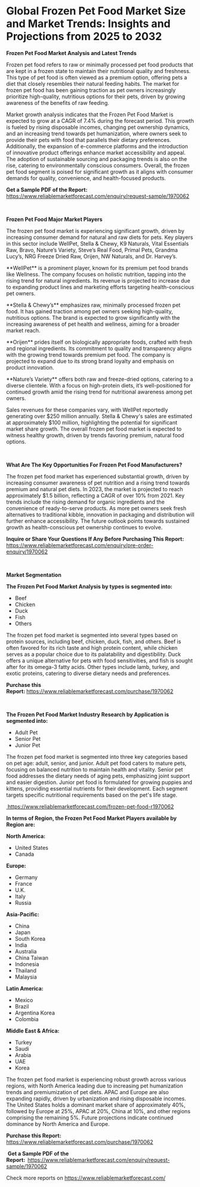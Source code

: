 <p><h1>Global Frozen Pet Food Market Size and Market Trends: Insights and Projections from 2025 to 2032</h1></p><p><strong>Frozen Pet Food Market Analysis and Latest Trends</strong></p>
<p><p>Frozen pet food refers to raw or minimally processed pet food products that are kept in a frozen state to maintain their nutritional quality and freshness. This type of pet food is often viewed as a premium option, offering pets a diet that closely resembles their natural feeding habits. The market for frozen pet food has been gaining traction as pet owners increasingly prioritize high-quality, nutritious options for their pets, driven by growing awareness of the benefits of raw feeding.</p><p>Market growth analysis indicates that the Frozen Pet Food Market is expected to grow at a CAGR of 7.4% during the forecast period. This growth is fueled by rising disposable incomes, changing pet ownership dynamics, and an increasing trend towards pet humanization, where owners seek to provide their pets with food that parallels their dietary preferences. Additionally, the expansion of e-commerce platforms and the introduction of innovative product offerings enhance market accessibility and appeal. The adoption of sustainable sourcing and packaging trends is also on the rise, catering to environmentally conscious consumers. Overall, the frozen pet food segment is poised for significant growth as it aligns with consumer demands for quality, convenience, and health-focused products.</p></p>
<p><strong>Get a Sample PDF of the Report:&nbsp;</strong> <a href="https://www.reliablemarketforecast.com/enquiry/request-sample/1970062?utm_campaign=2190&utm_medium=2&utm_source=Github&utm_content=ia&utm_term=06022025&utm_id=frozen-pet-food">https://www.reliablemarketforecast.com/enquiry/request-sample/1970062</a></p>
<p>&nbsp;</p>
<p><strong>Frozen Pet Food Major Market Players</strong></p>
<p><p>The frozen pet food market is experiencing significant growth, driven by increasing consumer demand for natural and raw diets for pets. Key players in this sector include WellPet, Stella & Chewy, K9 Naturals, Vital Essentials Raw, Bravo, Nature’s Variety, Steve’s Real Food, Primal Pets, Grandma Lucy’s, NRG Freeze Dried Raw, Orijen, NW Naturals, and Dr. Harvey’s.</p><p>**WellPet** is a prominent player, known for its premium pet food brands like Wellness. The company focuses on holistic nutrition, tapping into the rising trend for natural ingredients. Its revenue is projected to increase due to expanding product lines and marketing efforts targeting health-conscious pet owners.</p><p>**Stella & Chewy’s** emphasizes raw, minimally processed frozen pet food. It has gained traction among pet owners seeking high-quality, nutritious options. The brand is expected to grow significantly with the increasing awareness of pet health and wellness, aiming for a broader market reach.</p><p>**Orijen** prides itself on biologically appropriate foods, crafted with fresh and regional ingredients. Its commitment to quality and transparency aligns with the growing trend towards premium pet food. The company is projected to expand due to its strong brand loyalty and emphasis on product innovation.</p><p>**Nature’s Variety** offers both raw and freeze-dried options, catering to a diverse clientele. With a focus on high-protein diets, it’s well-positioned for continued growth amid the rising trend for nutritional awareness among pet owners.</p><p>Sales revenues for these companies vary, with WellPet reportedly generating over $250 million annually. Stella & Chewy's sales are estimated at approximately $100 million, highlighting the potential for significant market share growth. The overall frozen pet food market is expected to witness healthy growth, driven by trends favoring premium, natural food options.</p></p>
<p>&nbsp;</p>
<p><strong>What Are The Key Opportunities For Frozen Pet Food Manufacturers?</strong></p>
<p><p>The frozen pet food market has experienced substantial growth, driven by increasing consumer awareness of pet nutrition and a rising trend towards premium and natural pet diets. In 2023, the market is projected to reach approximately $1.5 billion, reflecting a CAGR of over 10% from 2021. Key trends include the rising demand for organic ingredients and the convenience of ready-to-serve products. As more pet owners seek fresh alternatives to traditional kibble, innovation in packaging and distribution will further enhance accessibility. The future outlook points towards sustained growth as health-conscious pet ownership continues to evolve.</p></p>
<p><strong>Inquire or Share Your Questions If Any Before Purchasing This Report:</strong> <a href="https://www.reliablemarketforecast.com/enquiry/pre-order-enquiry/1970062?utm_campaign=2190&utm_medium=2&utm_source=Github&utm_content=ia&utm_term=06022025&utm_id=frozen-pet-food">https://www.reliablemarketforecast.com/enquiry/pre-order-enquiry/1970062</a></p>
<p>&nbsp;</p>
<p><strong>Market Segmentation</strong></p>
<p><strong>The Frozen Pet Food Market Analysis by types is segmented into:</strong></p>
<p><ul><li>Beef</li><li>Chicken</li><li>Duck</li><li>Fish</li><li>Others</li></ul></p>
<p><p>The frozen pet food market is segmented into several types based on protein sources, including beef, chicken, duck, fish, and others. Beef is often favored for its rich taste and high protein content, while chicken serves as a popular choice due to its palatability and digestibility. Duck offers a unique alternative for pets with food sensitivities, and fish is sought after for its omega-3 fatty acids. Other types include lamb, turkey, and exotic proteins, catering to diverse dietary needs and preferences.</p></p>
<p><strong>Purchase this Report:&nbsp;</strong><a href="https://www.reliablemarketforecast.com/purchase/1970062?utm_campaign=2190&utm_medium=2&utm_source=Github&utm_content=ia&utm_term=06022025&utm_id=frozen-pet-food">https://www.reliablemarketforecast.com/purchase/1970062</a></p>
<p>&nbsp;</p>
<p><strong>The Frozen Pet Food Market Industry Research by Application is segmented into:</strong></p>
<p><ul><li>Adult Pet</li><li>Senior Pet</li><li>Junior Pet</li></ul></p>
<p><p>The frozen pet food market is segmented into three key categories based on pet age: adult, senior, and junior. Adult pet food caters to mature pets, focusing on balanced nutrition to maintain health and vitality. Senior pet food addresses the dietary needs of aging pets, emphasizing joint support and easier digestion. Junior pet food is formulated for growing puppies and kittens, providing essential nutrients for their development. Each segment targets specific nutritional requirements based on the pet's life stage.</p></p>
<p><a href="https://www.reliablemarketforecast.com/frozen-pet-food-r1970062?utm_campaign=2190&utm_medium=2&utm_source=Github&utm_content=ia&utm_term=06022025&utm_id=frozen-pet-food">&nbsp;https://www.reliablemarketforecast.com/frozen-pet-food-r1970062</a></p>
<p><strong>In terms of Region, the Frozen Pet Food Market Players available by Region are:</strong></p>
<p>
    <p> <strong> North America: </strong>
        <ul>
            <li>United States</li>
            <li>Canada</li>
        </ul>
        </p> 
    <p> <strong> Europe: </strong>
        <ul>
            <li>Germany</li>
            <li>France</li>
            <li>U.K.</li>
            <li>Italy</li>
            <li>Russia</li>
        </ul>
        </p> 
    <p> <strong> Asia-Pacific: </strong>
        <ul>
            <li>China</li>
            <li>Japan</li>
            <li>South Korea</li>
            <li>India</li>
            <li>Australia</li>
            <li>China Taiwan</li>
            <li>Indonesia</li>
            <li>Thailand</li>
            <li>Malaysia</li>
        </ul>
        </p> 
    <p> <strong> Latin America: </strong>
        <ul>
            <li>Mexico</li>
            <li>Brazil</li>
            <li>Argentina Korea</li>
            <li>Colombia</li>
        </ul>
        </p> 
    <p> <strong> Middle East & Africa: </strong>
        <ul>
            <li>Turkey</li>
            <li>Saudi</li>
            <li>Arabia</li>
            <li>UAE</li>
            <li>Korea</li>
        </ul>
    </p>
    </p>
<p><p>The frozen pet food market is experiencing robust growth across various regions, with North America leading due to increasing pet humanization trends and premiumization of pet diets. APAC and Europe are also expanding rapidly, driven by urbanization and rising disposable incomes. The United States holds a dominant market share of approximately 40%, followed by Europe at 25%, APAC at 20%, China at 10%, and other regions comprising the remaining 5%. Future projections indicate continued dominance by North America and Europe.</p></p>
<p><strong>Purchase this Report: </strong><a href="https://www.reliablemarketforecast.com/purchase/1970062?utm_campaign=2190&utm_medium=2&utm_source=Github&utm_content=ia&utm_term=06022025&utm_id=frozen-pet-food">https://www.reliablemarketforecast.com/purchase/1970062</a></p>
<p>&nbsp;<strong>Get a Sample PDF of the Report:&nbsp;&nbsp;</strong><a href="https://www.reliablemarketforecast.com/enquiry/request-sample/1970062?utm_campaign=2190&utm_medium=2&utm_source=Github&utm_content=ia&utm_term=06022025&utm_id=frozen-pet-food">https://www.reliablemarketforecast.com/enquiry/request-sample/1970062</a></p>
<p><strong></strong></p>
<p>Check more reports on <a href="https://www.reliablemarketforecast.com/?utm_campaign=2190&utm_medium=2&utm_source=Github&utm_content=ia&utm_term=06022025&utm_id=frozen-pet-food">https://www.reliablemarketforecast.com/</a></p>